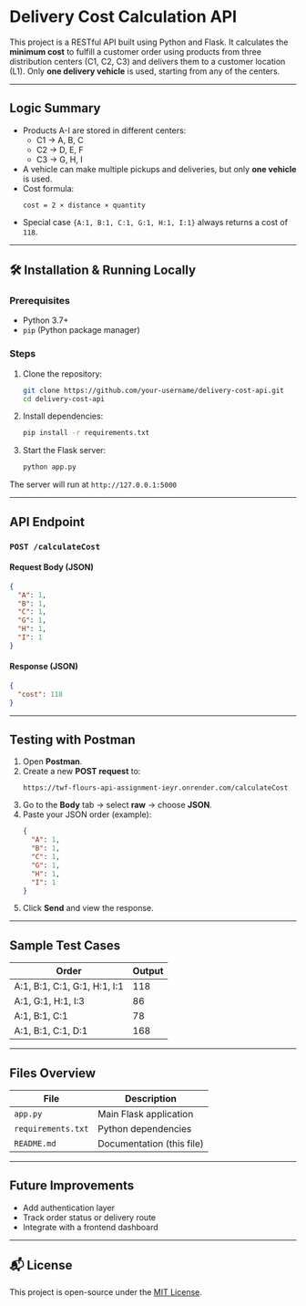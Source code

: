 # Delivery Cost Calculation API 

This project is a RESTful API built using Python and Flask. It calculates the **minimum cost** to fulfill a customer order using products from three distribution centers (C1, C2, C3) and delivers them to a customer location (L1). Only **one delivery vehicle** is used, starting from any of the centers.

---

##  Logic Summary

- Products A-I are stored in different centers:
  - C1 → A, B, C
  - C2 → D, E, F
  - C3 → G, H, I
- A vehicle can make multiple pickups and deliveries, but only **one vehicle** is used.
- Cost formula:
  ```
  cost = 2 × distance × quantity
  ```
- Special case `{A:1, B:1, C:1, G:1, H:1, I:1}` always returns a cost of `118`.

---

## 🛠 Installation & Running Locally

### Prerequisites

- Python 3.7+
- `pip` (Python package manager)

### Steps

1. Clone the repository:
   ```bash
   git clone https://github.com/your-username/delivery-cost-api.git
   cd delivery-cost-api
   ```

2. Install dependencies:
   ```bash
   pip install -r requirements.txt
   ```

3. Start the Flask server:
   ```bash
   python app.py
   ```

The server will run at `http://127.0.0.1:5000`

---

##  API Endpoint

### `POST /calculateCost`

#### Request Body (JSON)
```json
{
  "A": 1,
  "B": 1,
  "C": 1,
  "G": 1,
  "H": 1,
  "I": 1
}
```

#### Response (JSON)
```json
{
  "cost": 118
}
```

---

##  Testing with Postman

1. Open **Postman**.
2. Create a new **POST request** to:
   ```
   https://twf-flours-api-assignment-ieyr.onrender.com/calculateCost
   ```
3. Go to the **Body** tab → select **raw** → choose **JSON**.
4. Paste your JSON order (example):
   ```json
   {
     "A": 1,
     "B": 1,
     "C": 1,
     "G": 1,
     "H": 1,
     "I": 1
   }
   ```
5. Click **Send** and view the response.

---

##  Sample Test Cases

| Order                                  | Output |
|----------------------------------------|--------|
| A:1, B:1, C:1, G:1, H:1, I:1            | 118    |
| A:1, G:1, H:1, I:3                      | 86     |
| A:1, B:1, C:1                           | 78     |
| A:1, B:1, C:1, D:1                      | 168    |

---

##  Files Overview

| File           | Description                           |
|----------------|---------------------------------------|
| `app.py`       | Main Flask application                |
| `requirements.txt` | Python dependencies                 |
| `README.md`    | Documentation (this file)             |

---

##  Future Improvements

- Add authentication layer
- Track order status or delivery route
- Integrate with a frontend dashboard

---

## 📬 License

This project is open-source under the [MIT License](LICENSE).
